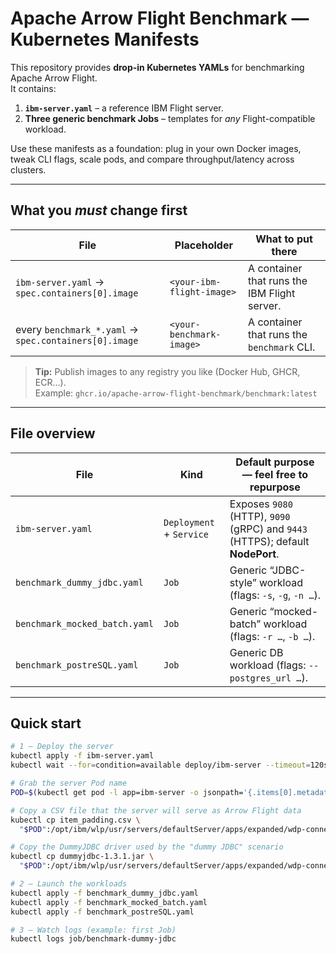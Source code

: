 # Apache Arrow Flight Benchmark — Kubernetes Manifests

This repository provides **drop-in Kubernetes YAMLs** for benchmarking Apache Arrow Flight.  
It contains:

1. **`ibm-server.yaml`** – a reference IBM Flight server.
2. **Three generic benchmark Jobs** – templates for *any* Flight-compatible workload.

Use these manifests as a foundation: plug in your own Docker images, tweak CLI flags, scale pods, and compare throughput/latency across clusters.

---

## What you *must* change first

| File | Placeholder | What to put there |
|------|-------------|-------------------|
| `ibm-server.yaml` → `spec.containers[0].image` | `<your-ibm-flight-image>` | A container that runs the IBM Flight server. |
| every `benchmark_*.yaml` → `spec.containers[0].image` | `<your-benchmark-image>` | A container that runs the `benchmark` CLI. |

> **Tip:** Publish images to any registry you like (Docker Hub, GHCR, ECR…).  
> Example: `ghcr.io/apache-arrow-flight-benchmark/benchmark:latest`

---

## File overview

| File | Kind | Default purpose — feel free to repurpose |
|------|------|------------------------------------------|
| `ibm-server.yaml` | `Deployment` + `Service` | Exposes `9080` (HTTP), `9090` (gRPC) and `9443` (HTTPS); default **NodePort**. |
| `benchmark_dummy_jdbc.yaml` | `Job` | Generic “JDBC-style” workload (flags: `-s`, `-g`, `-n …`). |
| `benchmark_mocked_batch.yaml` | `Job` | Generic “mocked-batch” workload (flags: `-r …`, `-b …`). |
| `benchmark_postreSQL.yaml` | `Job` | Generic DB workload (flags: `--postgres_url …`). |

---

## Quick start

```bash
# 1 — Deploy the server
kubectl apply -f ibm-server.yaml
kubectl wait --for=condition=available deploy/ibm-server --timeout=120s

# Grab the server Pod name
POD=$(kubectl get pod -l app=ibm-server -o jsonpath='{.items[0].metadata.name}')

# Copy a CSV file that the server will serve as Arrow Flight data
kubectl cp item_padding.csv \
  "$POD":/opt/ibm/wlp/usr/servers/defaultServer/apps/expanded/wdp-connect-sdk-gen-ibmflight.war/resources/data.csv

# Copy the DummyJDBC driver used by the "dummy JDBC" scenario
kubectl cp dummyjdbc-1.3.1.jar \
  "$POD":/opt/ibm/wlp/usr/servers/defaultServer/apps/expanded/wdp-connect-sdk-gen-ibmflight.war/WEB-INF/lib/dummyjdbc-1.3.1.jar

# 2 — Launch the workloads
kubectl apply -f benchmark_dummy_jdbc.yaml
kubectl apply -f benchmark_mocked_batch.yaml
kubectl apply -f benchmark_postreSQL.yaml

# 3 — Watch logs (example: first Job)
kubectl logs job/benchmark-dummy-jdbc
